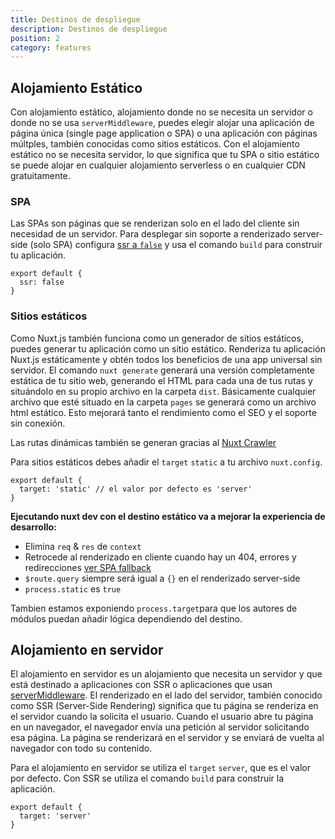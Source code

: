 ```yaml
---
title: Destinos de despliegue
description: Destinos de despliegue
position: 2
category: features
---
```


## Alojamiento Estático

Con alojamiento estático, alojamiento donde no se necesita un servidor o donde no se usa `serverMiddleware`, puedes elegir alojar una aplicación de página única (single page application o SPA) o una aplicación con páginas múltples, también conocidas como sitios estáticos. Con el alojamiento estático no se necesita servidor, lo que significa que tu SPA o sitio estático se puede alojar en cualquier alojamiento serverless o en cualquier CDN gratuitamente.

### SPA

Las SPAs son páginas que se renderizan solo en el lado del cliente sin necesidad de un servidor. Para desplegar sin soporte a renderizado server-side (solo SPA) configura [ssr a `false`](/docs/2.x/features/rendering-modes#spa) y usa el comando `build` para construir tu aplicación.

```js{}[nuxt.config.js]
export default {
  ssr: false
}
```

### Sitios estáticos

Como Nuxt.js también funciona como un generador de sitios estáticos, puedes generar tu aplicación como un sitio estático. Renderiza tu aplicación Nuxt.js estáticamente y obtén todos los beneficios de una app universal sin servidor. El comando `nuxt generate` generará una versión completamente estática de tu sitio web, generando el HTML para cada una de tus rutas y situándolo en su propio archivo en la carpeta `dist`. Básicamente cualquier archivo que esté situado en la carpeta `pages` se generará como un archivo html estático. Esto mejorará tanto el rendimiento como el SEO y el soporte sin conexión.

<base-alert type="info">

Las rutas dinámicas también se generan gracias al [Nuxt Crawler](/docs/2.x/configuration-glossary/configuration-generate#crawler)

</base-alert>
  
Para sitios estáticos debes añadir el `target` `static` a tu archivo `nuxt.config`.

```js{}[nuxt.config.js]
export default {
  target: 'static' // el valor por defecto es 'server'
}
```

**Ejecutando nuxt dev con el destino estático va a mejorar la experiencia de desarrollo:**

- Elimina `req` & `res` de `context`
- Retrocede al renderizado en cliente cuando hay un 404, errores y redirecciones [ver SPA fallback](/guides/concepts/static-site-generation#spa-fallback)
- `$route.query` siempre será igual a `{}` en el renderizado server-side
- `process.static` es `true`

<base-alert type="info">

Tambien estamos exponiendo `process.target`para que los autores de módulos puedan añadir lógica dependiendo del destino.

</base-alert>

## Alojamiento en servidor

El alojamiento en servidor es un alojamiento que necesita un servidor y que está destinado a aplicaciones con SSR o aplicaciones que usan [serverMiddleware](/docs/2.x/configuration-glossary/configuration-servermiddleware). El renderizado en el lado del servidor, también conocido como SSR (Server-Side Rendering) significa que tu página se renderiza en el servidor cuando la solicita el usuario. Cuando el usuario abre tu página en un navegador, el navegador envía una petición al servidor solicitando esa página. La página se renderizará en el servidor y se enviará de vuelta al navegador con todo su contenido.

Para el alojamiento en servidor se utiliza el `target` `server`, que es el valor por defecto. Con SSR se utiliza el comando `build` para construir la aplicación.

```js{}[nuxt.config.js]
export default {
  target: 'server'
}
```
